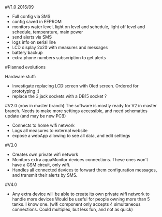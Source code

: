 
#V1.0 2016/09
- Full config via SMS
- config saved in EEPROM
- monitors water level, light on level and schedule, light off level and schedule, temperature, main power
- send alerts via SMS
- logs info on serial line
- LCD display 2x20 with measures and messages
- battery backup
- extra phone numbers subscription to get alerts


#Planned evolutions

Hardware stuff:
- Investigate replacing LCD screen with Oled screen. Ordered for prototyping ;)
- replace the 3 jack sockets with a DB15 socket ? 


#V2.0 (now in master branch)
The software is mostly ready for V2 in master branch. Needs to make more settings accessible, and need schematics update (and may be new PCB)
- Connects to home wifi network
- Logs all measures to external website
- expose a webApp allowing to see all data, and edit settings

#V3.0
- Creates own private wifi network
- Monitors extra aquaMonitor devices connections. These ones won't have a GSM circuit, only wifi.
- Handles all connected devices to forward them configuration messages, and transmit their alerts by SMS.

#V4.0
- Any extra device will be able to create its own private wifi network to handle more devices
Would be useful for people owning more than 5 tanks. I know one.
(wifi component only accepts 4 simultaneous connections. Could multiplex, but less fun, and not as quick)

